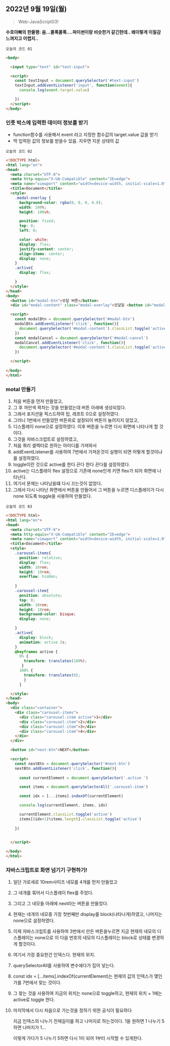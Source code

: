 ## 2022년 9월 19일(월)

> Web-JavaScript03! 



**수호아빠의 한줄평: 음...콜록콜록....파이썬이랑 비슷한거 같긴한데.. 왜이렇게 이질감 느껴지고 어렵지..**



`오늘의 코드 01`

```html
<body>

  <input type="text" id="text-input">

  <script>
    const textInput = document.querySelector('#text-input')
    textInput.addEventListener('input', function(event){
      console.log(event.target.value)

    })
  </script>
</body>
```

### 인풋 박스에 입력한 데이터 정보를 받기

- function함수를 사용해서 event 라고 지정한 함수값의 target.value 값을 받기
- 딱 입력된 값의 정보를 받을수 있음. 지우면 지운 상태의 값



`오늘의 코드 02`

```html
<!DOCTYPE html>
<html lang="en">
<head>
  <meta charset="UTF-8">
  <meta http-equiv="X-UA-Compatible" content="IE=edge">
  <meta name="viewport" content="width=device-width, initial-scale=1.0">
  <title>Document</title>
  <style>
    .modal-overlay {
      background-color: rgba(0, 0, 0, 0.8);
      width: 100%;
      height: 100vh;

      position: fixed;
      top: 0;
      left: 0;

      color: white;
      display: flex;
      justify-content: center;
      align-items: center;
      display: none;
    }
    .active{
      display: flex;

    }
  </style>
</head>
<body>
  <button id="modal-btn">모달 버튼</button>
  <div id="modal-content" class="modal-overlay">모달달 <button id="modal-cancel">닫기</button></div>

  <script>
    const modalBtn = document.querySelector('#modal-btn')
    modalBtn.addEventListener('click', function(){
      document.querySelector('#modal-content').classList.toggle('active')
    })
    const modalCancel = document.querySelector('#modal-cancel')
    modalCancel.addEventListener('click', function(){
      document.querySelector('#modal-content').classList.toggle('active')
    })

  </script>
  
</body>
</html>
```

###  motal 만들기

1. 처음 버튼을 먼저 만들었고,
2. 그 후 까만색 꽉차는 것을 만들었는데 버튼 아래에 생성되었다.
3. 그래서 포지션을 픽스드하여 탑, 레프트 0으로 설정하였다.
4. 그러니 1번에서 만들었떤 버튼위로 설정되어 버튼이 눌려지지 않았고,
5. 디스플레이 none으로 설정하였다. 이후 버튼을 누르면 다시 화면에 나타나게 할 것이다.
6. 그것을 자바스크립트로 설정하였고,
7. 처음 쿼리 셀렉터로 원하는 아이디를 가져와서
8. addEventListener를 사용하여 7번에서 가져온것이 실행이 되면 어떻게 할것이냐를 설정하였다.
9. toggle이란 것으로 active를 한다 끈다 한다 끈다를 설정하였다.
10. active는 디스플레이 flex 설정으로 기존에 none인게 키면 flex가 되어 화면에 나타난다.
11. 여기서 문제는 나타났을떄 다시 끄는것이 없었다.
12. 그래서 다시 나타난 화면에서 버튼을 만들어서 그 버튼을 누르면 디스플레이가 다시 none 되도록 toggle을 사용하여 만들었다.

`오늘의 코드 03`

```html
<!DOCTYPE html>
<html lang="en">
<head>
  <meta charset="UTF-8">
  <meta http-equiv="X-UA-Compatible" content="IE=edge">
  <meta name="viewport" content="width=device-width, initial-scale=1.0">
  <title>Document</title>
  <style>
    .carousel-items{
      position: relative;
      display: flex;
      width: 10rem;
      height: 10rem;
      overflow: hidden;
    
    }
    .carousel-item{
      position: absolute;
      top: 0;
      width: 10rem;
      height: 10rem;
      background-color: bisque;
      display: none;

    }
    .active{
      display: block;
      animation: active 2s;
    }
    @keyframes active {
      0% {
        transform: translatex(100%);
       }
      100% {
        transform: translatex(0);
        }
      }

  </style>
</head>
<body>
  <div class="container">
    <div class="carousel-items">
      <div class="carousel-item active">1</div>
      <div class="carousel-item">2</div>
      <div class="carousel-item">3</div>
      <div class="carousel-item">4</div>
    </div>
  </div>

  <button id="next-btn">NEXT</button>

  <script>
    const nextBtn = document.querySelector('#next-btn')
    nextBtn.addEventListener('click', function(){
      
      const currentElement = document.querySelector('.active ')

      const items = document.querySelectorAll('.carousel-item')

      const idx = [...items].indexOf(currentElement)

      console.log(currentElement, items, idx)

      currentElement.classList.toggle('active')
      items[(idx+1)%items.length].classList.toggle('active')
      
    })


  </script>
  
</body>
</html>
```

### 자바스크립트로 화면 넘기기 구현하기!

1. 일단 가로세로 10rem사이즈 네모를 4개를 먼저 만들었고

2. 그 네개를 묶어서 디스플레이 flex를 주었다.

3. 그리고 그 네모들 아래에 next라는 버튼을 만들었다.

4. 현재는 네개의 네모중 가장 첫번째만 display를  block(나타나게)하였고, 나머지는 none으로 설정하였다.

5. 이제 자바스크립트를 사용하여 3번에서 만든 버튼을누르면 지금 현재의 네모의 디스플레이는  none으로 이 다음 번호의 네모의 디스플레이는 block로 상태를 변경하게 할것이다.

6. 여기서 가장 중요한건 인덱스다. 현재의 위치.

7. querySelectorAll를 사용하여 변수에다가 집어 넣는다.

8. const idx = [...items].indexOf(currentElement)는 현재의 값의 인덱스가 몇인가를 7번에서 찾는 것이다.

9. 그 찾는 것을 사용하여 지금의 위치는 none으로 toggle하고, 현재의 위치 + 1에는 active로 toggle 한다.

10. 마지막에서 다시 처음으로 가는것을 정하기 위한 공식이 필요하다

    지금 인덱스의 나누기 전체길이를 하고 나머지로 하는것이다. 1을 원하면 1 나누기 5하면 나머지가 1... 

    이렇게 가다가 5 나누기 5하면 다시 1이 되어 1부터 시작할 수 있게한다.

​	
